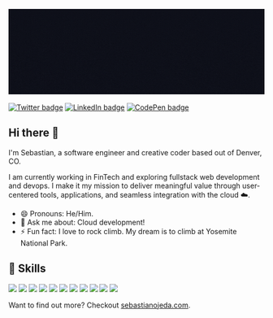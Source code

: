 ![Sebastian Ojeda's header](./assets/header.gif)

[![Twitter badge](https://img.shields.io/badge/Twitter-Follow-white?color=white&logo=twitter&labelColor=1DA1F2&logoColor=white)](https://twitter.com/sebsojeda)
[![LinkedIn badge](https://img.shields.io/badge/LinkedIn-Connect-white?color=white&logo=linkedin&labelColor=0077B5&logoColor=white)](https://linkedin.com/in/sebastian-ojeda)
[![CodePen badge](https://img.shields.io/badge/CodePen-Profile-white?color=white&logo=codepen&labelColor=black&logoColor=white)](https://codepen.io/sebsojeda)

## Hi there 👋

I'm Sebastian, a software engineer and creative coder based out of Denver, CO.

I am currently working in FinTech and exploring fullstack web development and devops. I make it my mission to deliver meaningful value through user-centered tools, applications, and seamless integration with the cloud ☁️.

- 😄 Pronouns: He/Him.
- 💬 Ask me about: Cloud development!
- ⚡ Fun fact: I love to rock climb. My dream is to climb at Yosemite National Park.

## 💼 Skills

![](https://img.shields.io/badge/Language-JavaScript-white?style=flat&logo=JavaScript&logoColor=white&color=3254EC&labelColor=0F111A)
![](https://img.shields.io/badge/Language-TypeScript-white?style=flat&logo=TypeScript&logoColor=white&color=3254EC&labelColor=0F111A)
![](https://img.shields.io/badge/Language-Go-white?style=flat&logo=go&logoColor=white&color=3254EC&labelColor=0F111A)
![](https://img.shields.io/badge/Language-C++-white?style=flat&logo=Cplusplus&logoColor=white&color=3254EC&labelColor=0F111A)
![](https://img.shields.io/badge/Language-Python-white?style=flat&logo=python&logoColor=white&color=3254EC&labelColor=0F111A)
![](https://img.shields.io/badge/Language-Java-white?style=flat&logo=Java&logoColor=white&color=3254EC&labelColor=0F111A)
![](https://img.shields.io/badge/Library-React-white?style=flat&logo=react&logoColor=white&color=3254EC&labelColor=0F111A)
![](https://img.shields.io/badge/Framework-Next-white?style=flat&logo=next.js&logoColor=white&color=3254EC&labelColor=0F111A)
![](https://img.shields.io/badge/Framework-SpringBoot-white?style=flat&logo=Spring&logoColor=white&color=3254EC&labelColor=0F111A)
![](https://img.shields.io/badge/Database-MongoDB-white?style=flat&logo=MongoDB&logoColor=white&color=3254EC&labelColor=0F111A)
![](https://img.shields.io/badge/Database-Microsoft_SQL_Server-white?style=flat&logo=MicrosoftSQLServer&logoColor=white&color=3254EC&labelColor=0F111A)

Want to find out more? Checkout [sebastianojeda.com](https://sebastianojeda.com).
